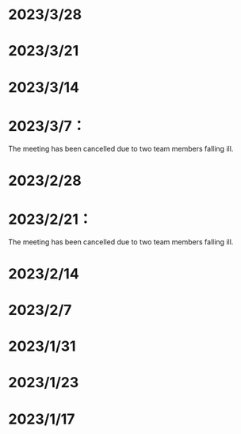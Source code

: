 # 2023/3/28
# 2023/3/21
# 2023/3/14
# 2023/3/7：
The meeting has been cancelled due to two team members falling ill.
# 2023/2/28
# 2023/2/21：
The meeting has been cancelled due to two team members falling ill.
# 2023/2/14
# 2023/2/7
# 2023/1/31
# 2023/1/23
# 2023/1/17
